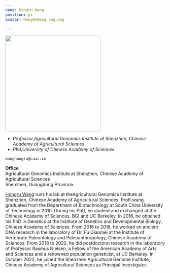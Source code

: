 ```yaml
---
name: Hongru Wang
position: pi
avatar: HongRuWang.png.png

---
```


<img width="300" src="{{site.baseurl}}/images/people/{{page.avatar}}" data-action="zoom">

- _Professor,Agricultural Genomics Institute at Shenzhen, Chinese Academy of Agricultural Sciences_<br>
- _Phd,University of Chinese Academy of Sciences._

<i class="fa fa-envelope-o"></i> `wanghongru@caas.cn`

**Office**<br>
Agricultural Genomics Institute at Shenzhen, Chinese Academy of Agricultural Sciences <br>
Shenzhen, Guangdong Province

[Hongru Wang](https://scholar.google.com/citations?hl=en&user=kaAFHOwAAAAJ) runs his lab at theAgricultural Genomics Institute at Shenzhen, Chinese Academy of Agricultural Sciences.
Proft.wang graduated from the Department of Biotechnology at South China University of Technology in 2010. During his PhD, he studied and exchanged at the Chinese Academy of Sciences, BGI and UC Berkeley. In 2016, he obtained his PhD in Genetics at the Institute of Genetics and Developmental Biology, Chinese Academy of Sciences. From 2016 to 2018, he worked on ancient DNA research in the laboratory of Dr. Fu Qiaomei at the Institute of Vertebrate Paleontology and Paleoanthropology, Chinese Academy of Sciences. From 2018 to 2022, he did postdoctoral research in the laboratory of Professor Rasmus Nielsen, a Fellow of the American Academy of Arts and Sciences and a renowned population geneticist, at UC Berkeley. In October 2022, he joined the Shenzhen Agricultural Genome Institute, Chinese Academy of Agricultural Sciences as Principal Investigator.

